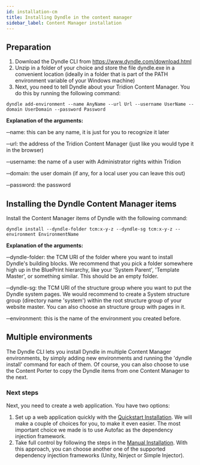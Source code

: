 ```yaml
---
id: installation-cm
title: Installing Dyndle in the content manager
sidebar_label: Content Manager installation
---
```



## Preparation

1. Download the Dyndle CLI from https://www.dyndle.com/download.html
2. Unzip in a folder of your choice and store the file dyndle.exe in a convenient location (ideally in a folder that is part of the PATH environment variable of your Windows machine)
3. Next, you need to tell Dyndle about your Tridion Content Manager. You do this by running the following command:

```shell=
dyndle add-environment --name AnyName --url Url --username UserName --domain UserDomain --password Password
```

**Explanation of the arguments:**

&dash;&dash;name: this can be any name, it is just for you to recognize it later

&dash;&dash;url: the address of the Tridion Content Manager (just like you would type it in the browser)

&dash;&dash;username: the name of a user with Administrator rights within Tridion

&dash;&dash;domain: the user domain (if any, for a local user you can leave this out)

&dash;&dash;password: the password

## Installing the Dyndle Content Manager items

Install the Content Manager items of Dyndle with the following command:

```shell=
dyndle install --dyndle-folder tcm:x-y-z --dyndle-sg tcm:x-y-z --environment EnvironmentName
```

**Explanation of the arguments:**

&dash;&dash;dyndle-folder: the TCM URI of the folder where you want to install Dyndle's building blocks. We recommend that you pick a folder somewhere high up in the BluePrint hierarchy, like your 'System Parent', 'Template Master', or something similar. This should be an empty folder.

&dash;&dash;dyndle-sg: the TCM URI of the structure group where you want to put the Dyndle system pages. We would recommend to create a System structure group (directory name 'system') within the root structure group of your website master. You can also choose an structure group with pages in it.

&dash;&dash;environment: this is the name of the environment you created before.

## Multiple environments

The Dyndle CLI lets you install Dyndle in multiple Content Manager environments, by simply adding new environments and running the 'dyndle install' command for each of them.
Of course, you can also choose to use the Content Porter to copy the Dyndle items from one Content Manager to the next.


### Next steps

Next, you need to create a web application. You have two options:

1. Set up a web application quickly with the [Quickstart Installation](quickstart-installation.html). We will make a couple of choices for you, to make it even easier. The most important choice we made is to use Autofac as the dependency injection framework.
2. Take full control by following the steps in the [Manual Installation](manual-installation.html). With this approach, you can choose another one of the supported dependency injection frameworks (Unity, Ninject or Simple Injector).